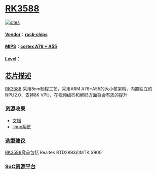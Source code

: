 ﻿# [RK3588](https://github.com/mcuyun/RK3588) 

[![sites](http://182.61.61.133/link/resources/SoC.png)](http://www.qitas.cn) 

#### [Vendor](https://github.com/sochub/Vendor)：[rock-chips](https://github.com/sochub/rockchips)
#### [MIPS](https://github.com/sochub/MIPS)：[cortex A76 + A55](https://github.com/sochub/CA76)
#### [Level](https://github.com/sochub/Level)：

## [芯片描述](https://github.com/sochub/RK3588/wiki) 

[RK3588](https://github.com/mcuyun/RK3588) 采用8nm制程工艺，采用ARM A76+A55的大小核架构，内置独立的NPU2.0，支持8K VPU，在视频编码和解码方面将会有质的提升


### [资源收录](https://github.com/sochub/RK3588)

* [文档](docs/) 
* [linux系统](linux/)


### [选型建议](https://github.com/sochub)

[RK3588](https://github.com/mcuyun/RK3588)竞品包括 Realtek RTD2893和MTK S900

###  [SoC资源平台](http://www.qitas.cn)   
